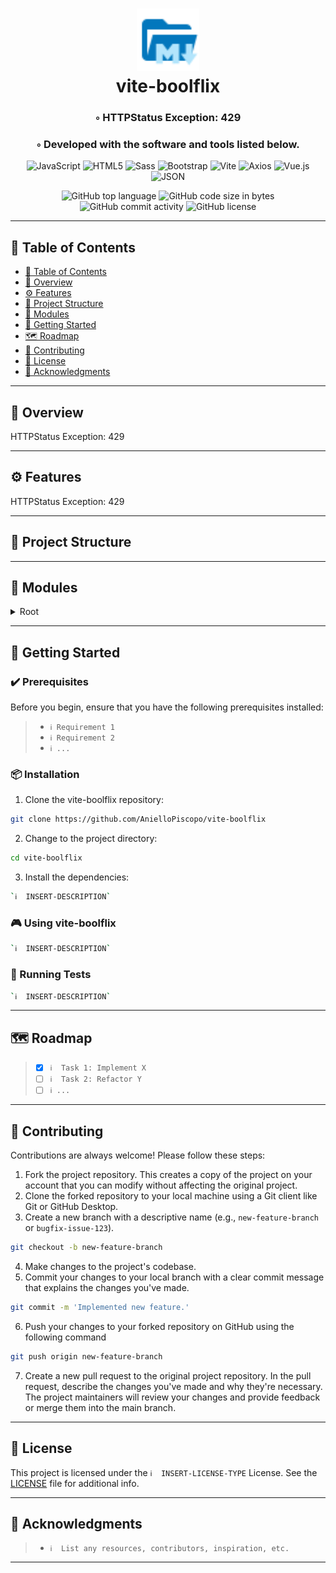 <div align="center">
<h1 align="center">
<img src="https://raw.githubusercontent.com/PKief/vscode-material-icon-theme/ec559a9f6bfd399b82bb44393651661b08aaf7ba/icons/folder-markdown-open.svg" width="100" />
<br>vite-boolflix
</h1>
<h3>◦ HTTPStatus Exception: 429</h3>
<h3>◦ Developed with the software and tools listed below.</h3>

<p align="center">
<img src="https://img.shields.io/badge/JavaScript-F7DF1E.svg?style&logo=JavaScript&logoColor=black" alt="JavaScript" />
<img src="https://img.shields.io/badge/HTML5-E34F26.svg?style&logo=HTML5&logoColor=white" alt="HTML5" />
<img src="https://img.shields.io/badge/Sass-CC6699.svg?style&logo=Sass&logoColor=white" alt="Sass" />
<img src="https://img.shields.io/badge/Bootstrap-7952B3.svg?style&logo=Bootstrap&logoColor=white" alt="Bootstrap" />

<img src="https://img.shields.io/badge/Vite-646CFF.svg?style&logo=Vite&logoColor=white" alt="Vite" />
<img src="https://img.shields.io/badge/Axios-5A29E4.svg?style&logo=Axios&logoColor=white" alt="Axios" />
<img src="https://img.shields.io/badge/Vue.js-4FC08D.svg?style&logo=vuedotjs&logoColor=white" alt="Vue.js" />
<img src="https://img.shields.io/badge/JSON-000000.svg?style&logo=JSON&logoColor=white" alt="JSON" />
</p>
<img src="https://img.shields.io/github/languages/top/AnielloPiscopo/vite-boolflix?style&color=5D6D7E" alt="GitHub top language" />
<img src="https://img.shields.io/github/languages/code-size/AnielloPiscopo/vite-boolflix?style&color=5D6D7E" alt="GitHub code size in bytes" />
<img src="https://img.shields.io/github/commit-activity/m/AnielloPiscopo/vite-boolflix?style&color=5D6D7E" alt="GitHub commit activity" />
<img src="https://img.shields.io/github/license/AnielloPiscopo/vite-boolflix?style&color=5D6D7E" alt="GitHub license" />
</div>

---

## 📒 Table of Contents
- [📒 Table of Contents](#-table-of-contents)
- [📍 Overview](#-overview)
- [⚙️ Features](#-features)
- [📂 Project Structure](#project-structure)
- [🧩 Modules](#modules)
- [🚀 Getting Started](#-getting-started)
- [🗺 Roadmap](#-roadmap)
- [🤝 Contributing](#-contributing)
- [📄 License](#-license)
- [👏 Acknowledgments](#-acknowledgments)

---


## 📍 Overview

HTTPStatus Exception: 429

---

## ⚙️ Features

HTTPStatus Exception: 429

---


## 📂 Project Structure




---

## 🧩 Modules

<details closed><summary>Root</summary>

| File                                                                                                                         | Summary                   |
| ---                                                                                                                          | ---                       |
| [index.html](https://github.com/AnielloPiscopo/vite-boolflix/blob/main/index.html)                                           | HTTPStatus Exception: 429 |
| [vite.config.js](https://github.com/AnielloPiscopo/vite-boolflix/blob/main/vite.config.js)                                   | HTTPStatus Exception: 429 |
| [App.vue](https://github.com/AnielloPiscopo/vite-boolflix/blob/main/src\App.vue)                                             | HTTPStatus Exception: 429 |
| [main.js](https://github.com/AnielloPiscopo/vite-boolflix/blob/main/src\main.js)                                             | HTTPStatus Exception: 429 |
| [store.js](https://github.com/AnielloPiscopo/vite-boolflix/blob/main/src\store.js)                                           | HTTPStatus Exception: 429 |
| [AppHeader.vue](https://github.com/AnielloPiscopo/vite-boolflix/blob/main/src\components\header\AppHeader.vue)               | HTTPStatus Exception: 429 |
| [AppMain.vue](https://github.com/AnielloPiscopo/vite-boolflix/blob/main/src\components\main\AppMain.vue)                     | HTTPStatus Exception: 429 |
| [MainStreamProduct.vue](https://github.com/AnielloPiscopo/vite-boolflix/blob/main/src\components\main\MainStreamProduct.vue) | HTTPStatus Exception: 429 |
| [general.scss](https://github.com/AnielloPiscopo/vite-boolflix/blob/main/src\styles\general.scss)                            | HTTPStatus Exception: 429 |
| [_variables.scss](https://github.com/AnielloPiscopo/vite-boolflix/blob/main/src\styles\partials\_variables.scss)             | HTTPStatus Exception: 429 |

</details>

---

## 🚀 Getting Started

### ✔️ Prerequisites

Before you begin, ensure that you have the following prerequisites installed:
> - `ℹ️ Requirement 1`
> - `ℹ️ Requirement 2`
> - `ℹ️ ...`

### 📦 Installation

1. Clone the vite-boolflix repository:
```sh
git clone https://github.com/AnielloPiscopo/vite-boolflix
```

2. Change to the project directory:
```sh
cd vite-boolflix
```

3. Install the dependencies:
```sh
`ℹ️  INSERT-DESCRIPTION`
```

### 🎮 Using vite-boolflix

```sh
`ℹ️  INSERT-DESCRIPTION`
```

### 🧪 Running Tests
```sh
`ℹ️  INSERT-DESCRIPTION`
```

---


## 🗺 Roadmap

> - [X] `ℹ️  Task 1: Implement X`
> - [ ] `ℹ️  Task 2: Refactor Y`
> - [ ] `ℹ️ ...`


---

## 🤝 Contributing

Contributions are always welcome! Please follow these steps:
1. Fork the project repository. This creates a copy of the project on your account that you can modify without affecting the original project.
2. Clone the forked repository to your local machine using a Git client like Git or GitHub Desktop.
3. Create a new branch with a descriptive name (e.g., `new-feature-branch` or `bugfix-issue-123`).
```sh
git checkout -b new-feature-branch
```
4. Make changes to the project's codebase.
5. Commit your changes to your local branch with a clear commit message that explains the changes you've made.
```sh
git commit -m 'Implemented new feature.'
```
6. Push your changes to your forked repository on GitHub using the following command
```sh
git push origin new-feature-branch
```
7. Create a new pull request to the original project repository. In the pull request, describe the changes you've made and why they're necessary.
The project maintainers will review your changes and provide feedback or merge them into the main branch.

---

## 📄 License

This project is licensed under the `ℹ️  INSERT-LICENSE-TYPE` License. See the [LICENSE](https://docs.github.com/en/communities/setting-up-your-project-for-healthy-contributions/adding-a-license-to-a-repository) file for additional info.

---

## 👏 Acknowledgments

> - `ℹ️  List any resources, contributors, inspiration, etc.`

---

